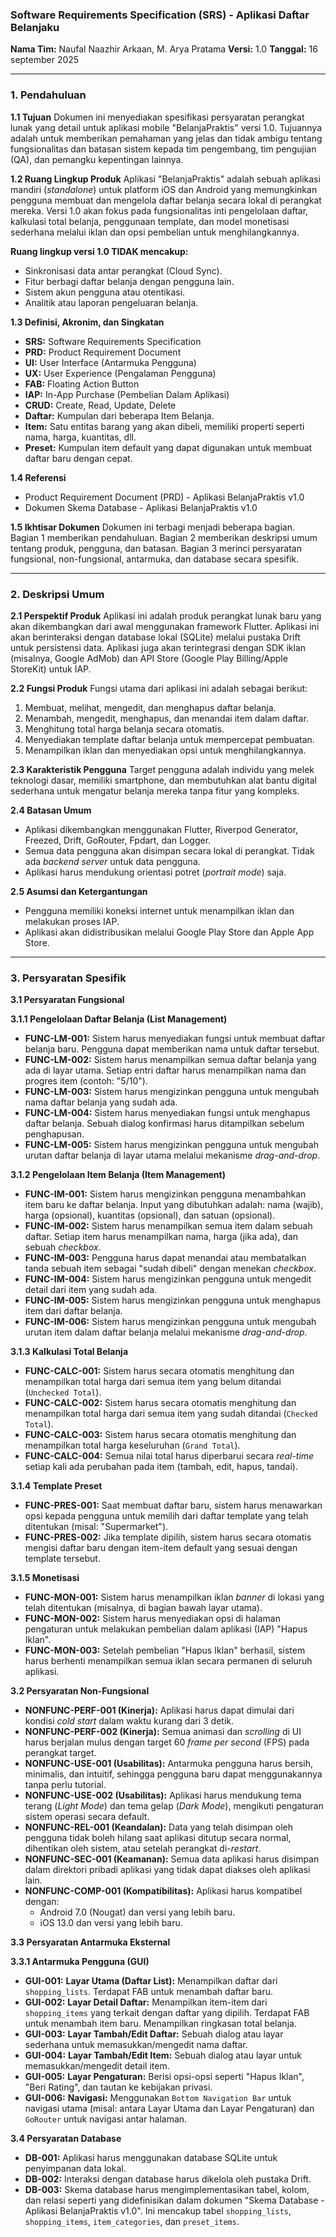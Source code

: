 ### Software Requirements Specification (SRS) - Aplikasi Daftar Belanjaku

**Nama Tim:** Naufal Naazhir Arkaan,  M. Arya Pratama
**Versi:** 1.0
**Tanggal:** 16 september 2025

---

### 1. Pendahuluan

**1.1 Tujuan**
Dokumen ini menyediakan spesifikasi persyaratan perangkat lunak yang detail untuk aplikasi mobile "BelanjaPraktis" versi 1.0. Tujuannya adalah untuk memberikan pemahaman yang jelas dan tidak ambigu tentang fungsionalitas dan batasan sistem kepada tim pengembang, tim pengujian (QA), dan pemangku kepentingan lainnya.

**1.2 Ruang Lingkup Produk**
Aplikasi "BelanjaPraktis" adalah sebuah aplikasi mandiri (*standalone*) untuk platform iOS dan Android yang memungkinkan pengguna membuat dan mengelola daftar belanja secara lokal di perangkat mereka. Versi 1.0 akan fokus pada fungsionalitas inti pengelolaan daftar, kalkulasi total belanja, penggunaan template, dan model monetisasi sederhana melalui iklan dan opsi pembelian untuk menghilangkannya.

**Ruang lingkup versi 1.0 TIDAK mencakup:**
*   Sinkronisasi data antar perangkat (Cloud Sync).
*   Fitur berbagi daftar belanja dengan pengguna lain.
*   Sistem akun pengguna atau otentikasi.
*   Analitik atau laporan pengeluaran belanja.

**1.3 Definisi, Akronim, dan Singkatan**
*   **SRS:** Software Requirements Specification
*   **PRD:** Product Requirement Document
*   **UI:** User Interface (Antarmuka Pengguna)
*   **UX:** User Experience (Pengalaman Pengguna)
*   **FAB:** Floating Action Button
*   **IAP:** In-App Purchase (Pembelian Dalam Aplikasi)
*   **CRUD:** Create, Read, Update, Delete
*   **Daftar:** Kumpulan dari beberapa Item Belanja.
*   **Item:** Satu entitas barang yang akan dibeli, memiliki properti seperti nama, harga, kuantitas, dll.
*   **Preset:** Kumpulan item default yang dapat digunakan untuk membuat daftar baru dengan cepat.

**1.4 Referensi**
*   Product Requirement Document (PRD) - Aplikasi BelanjaPraktis v1.0
*   Dokumen Skema Database - Aplikasi BelanjaPraktis v1.0

**1.5 Ikhtisar Dokumen**
Dokumen ini terbagi menjadi beberapa bagian. Bagian 1 memberikan pendahuluan. Bagian 2 memberikan deskripsi umum tentang produk, pengguna, dan batasan. Bagian 3 merinci persyaratan fungsional, non-fungsional, antarmuka, dan database secara spesifik.

---

### 2. Deskripsi Umum

**2.1 Perspektif Produk**
Aplikasi ini adalah produk perangkat lunak baru yang akan dikembangkan dari awal menggunakan framework Flutter. Aplikasi ini akan berinteraksi dengan database lokal (SQLite) melalui pustaka Drift untuk persistensi data. Aplikasi juga akan terintegrasi dengan SDK iklan (misalnya, Google AdMob) dan API Store (Google Play Billing/Apple StoreKit) untuk IAP.

**2.2 Fungsi Produk**
Fungsi utama dari aplikasi ini adalah sebagai berikut:
1.  Membuat, melihat, mengedit, dan menghapus daftar belanja.
2.  Menambah, mengedit, menghapus, dan menandai item dalam daftar.
3.  Menghitung total harga belanja secara otomatis.
4.  Menyediakan template daftar belanja untuk mempercepat pembuatan.
5.  Menampilkan iklan dan menyediakan opsi untuk menghilangkannya.

**2.3 Karakteristik Pengguna**
Target pengguna adalah individu yang melek teknologi dasar, memiliki smartphone, dan membutuhkan alat bantu digital sederhana untuk mengatur belanja mereka tanpa fitur yang kompleks.

**2.4 Batasan Umum**
*   Aplikasi dikembangkan menggunakan Flutter, Riverpod Generator, Freezed, Drift, GoRouter, Fpdart, dan Logger.
*   Semua data pengguna akan disimpan secara lokal di perangkat. Tidak ada *backend server* untuk data pengguna.
*   Aplikasi harus mendukung orientasi potret (*portrait mode*) saja.

**2.5 Asumsi dan Ketergantungan**
*   Pengguna memiliki koneksi internet untuk menampilkan iklan dan melakukan proses IAP.
*   Aplikasi akan didistribusikan melalui Google Play Store dan Apple App Store.

---

### 3. Persyaratan Spesifik

**3.1 Persyaratan Fungsional**

**3.1.1 Pengelolaan Daftar Belanja (List Management)**
*   **FUNC-LM-001:** Sistem harus menyediakan fungsi untuk membuat daftar belanja baru. Pengguna dapat memberikan nama untuk daftar tersebut.
*   **FUNC-LM-002:** Sistem harus menampilkan semua daftar belanja yang ada di layar utama. Setiap entri daftar harus menampilkan nama dan progres item (contoh: "5/10").
*   **FUNC-LM-003:** Sistem harus mengizinkan pengguna untuk mengubah nama daftar belanja yang sudah ada.
*   **FUNC-LM-004:** Sistem harus menyediakan fungsi untuk menghapus daftar belanja. Sebuah dialog konfirmasi harus ditampilkan sebelum penghapusan.
*   **FUNC-LM-005:** Sistem harus mengizinkan pengguna untuk mengubah urutan daftar belanja di layar utama melalui mekanisme *drag-and-drop*.

**3.1.2 Pengelolaan Item Belanja (Item Management)**
*   **FUNC-IM-001:** Sistem harus mengizinkan pengguna menambahkan item baru ke daftar belanja. Input yang dibutuhkan adalah: nama (wajib), harga (opsional), kuantitas (opsional), dan satuan (opsional).
*   **FUNC-IM-002:** Sistem harus menampilkan semua item dalam sebuah daftar. Setiap item harus menampilkan nama, harga (jika ada), dan sebuah *checkbox*.
*   **FUNC-IM-003:** Pengguna harus dapat menandai atau membatalkan tanda sebuah item sebagai "sudah dibeli" dengan menekan *checkbox*.
*   **FUNC-IM-004:** Sistem harus mengizinkan pengguna untuk mengedit detail dari item yang sudah ada.
*   **FUNC-IM-005:** Sistem harus mengizinkan pengguna untuk menghapus item dari daftar belanja.
*   **FUNC-IM-006:** Sistem harus mengizinkan pengguna untuk mengubah urutan item dalam daftar belanja melalui mekanisme *drag-and-drop*.

**3.1.3 Kalkulasi Total Belanja**
*   **FUNC-CALC-001:** Sistem harus secara otomatis menghitung dan menampilkan total harga dari semua item yang belum ditandai (`Unchecked Total`).
*   **FUNC-CALC-002:** Sistem harus secara otomatis menghitung dan menampilkan total harga dari semua item yang sudah ditandai (`Checked Total`).
*   **FUNC-CALC-003:** Sistem harus secara otomatis menghitung dan menampilkan total harga keseluruhan (`Grand Total`).
*   **FUNC-CALC-004:** Semua nilai total harus diperbarui secara *real-time* setiap kali ada perubahan pada item (tambah, edit, hapus, tandai).

**3.1.4 Template Preset**
*   **FUNC-PRES-001:** Saat membuat daftar baru, sistem harus menawarkan opsi kepada pengguna untuk memilih dari daftar template yang telah ditentukan (misal: "Supermarket").
*   **FUNC-PRES-002:** Jika template dipilih, sistem harus secara otomatis mengisi daftar baru dengan item-item default yang sesuai dengan template tersebut.

**3.1.5 Monetisasi**
*   **FUNC-MON-001:** Sistem harus menampilkan iklan *banner* di lokasi yang telah ditentukan (misalnya, di bagian bawah layar utama).
*   **FUNC-MON-002:** Sistem harus menyediakan opsi di halaman pengaturan untuk melakukan pembelian dalam aplikasi (IAP) "Hapus Iklan".
*   **FUNC-MON-003:** Setelah pembelian "Hapus Iklan" berhasil, sistem harus berhenti menampilkan semua iklan secara permanen di seluruh aplikasi.

**3.2 Persyaratan Non-Fungsional**

*   **NONFUNC-PERF-001 (Kinerja):** Aplikasi harus dapat dimulai dari kondisi *cold start* dalam waktu kurang dari 3 detik.
*   **NONFUNC-PERF-002 (Kinerja):** Semua animasi dan *scrolling* di UI harus berjalan mulus dengan target 60 *frame per second* (FPS) pada perangkat target.
*   **NONFUNC-USE-001 (Usabilitas):** Antarmuka pengguna harus bersih, minimalis, dan intuitif, sehingga pengguna baru dapat menggunakannya tanpa perlu tutorial.
*   **NONFUNC-USE-002 (Usabilitas):** Aplikasi harus mendukung tema terang (*Light Mode*) dan tema gelap (*Dark Mode*), mengikuti pengaturan sistem operasi secara default.
*   **NONFUNC-REL-001 (Keandalan):** Data yang telah disimpan oleh pengguna tidak boleh hilang saat aplikasi ditutup secara normal, dihentikan oleh sistem, atau setelah perangkat di-*restart*.
*   **NONFUNC-SEC-001 (Keamanan):** Semua data aplikasi harus disimpan dalam direktori pribadi aplikasi yang tidak dapat diakses oleh aplikasi lain.
*   **NONFUNC-COMP-001 (Kompatibilitas):** Aplikasi harus kompatibel dengan:
    *   Android 7.0 (Nougat) dan versi yang lebih baru.
    *   iOS 13.0 dan versi yang lebih baru.

**3.3 Persyaratan Antarmuka Eksternal**

**3.3.1 Antarmuka Pengguna (GUI)**
*   **GUI-001:** **Layar Utama (Daftar List):** Menampilkan daftar dari `shopping_lists`. Terdapat FAB untuk menambah daftar baru.
*   **GUI-002:** **Layar Detail Daftar:** Menampilkan item-item dari `shopping_items` yang terkait dengan daftar yang dipilih. Terdapat FAB untuk menambah item baru. Menampilkan ringkasan total belanja.
*   **GUI-003:** **Layar Tambah/Edit Daftar:** Sebuah dialog atau layar sederhana untuk memasukkan/mengedit nama daftar.
*   **GUI-004:** **Layar Tambah/Edit Item:** Sebuah dialog atau layar untuk memasukkan/mengedit detail item.
*   **GUI-005:** **Layar Pengaturan:** Berisi opsi-opsi seperti "Hapus Iklan", "Beri Rating", dan tautan ke kebijakan privasi.
*   **GUI-006:** **Navigasi:** Menggunakan `Bottom Navigation Bar` untuk navigasi utama (misal: antara Layar Utama dan Layar Pengaturan) dan `GoRouter` untuk navigasi antar halaman.

**3.4 Persyaratan Database**
*   **DB-001:** Aplikasi harus menggunakan database SQLite untuk penyimpanan data lokal.
*   **DB-002:** Interaksi dengan database harus dikelola oleh pustaka Drift.
*   **DB-003:** Skema database harus mengimplementasikan tabel, kolom, dan relasi seperti yang didefinisikan dalam dokumen "Skema Database - Aplikasi BelanjaPraktis v1.0". Ini mencakup tabel `shopping_lists`, `shopping_items`, `item_categories`, dan `preset_items`.